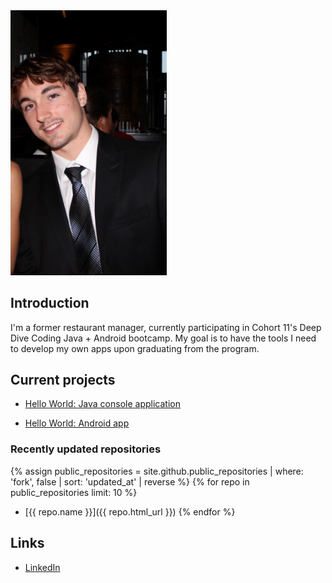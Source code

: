 <img src="img/websiteprof.png" width="250">

## Introduction

I'm a former restaurant manager, currently participating in Cohort 11's Deep Dive Coding Java + Android bootcamp. 
My goal is to have the tools I need to develop my own apps upon graduating from the program.

## Current projects

* [Hello World: Java console application](https://github.com/rfrech/deep-dive-hello-world-ij)

* [Hello World: Android app](https://github.com/rfrech/android-hello-world)

### Recently updated repositories

{% assign public_repositories = site.github.public_repositories | where: 'fork', false | sort: 'updated_at' | reverse %}
{% for repo in public_repositories limit: 10 %}
* [{{ repo.name }}]({{ repo.html_url }}) 
{% endfor %}

## Links

* [LinkedIn](https://www.linkedin.com/in/roderick-frechette-b7a8901b5/)